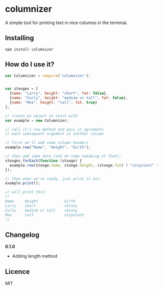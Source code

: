 # columnizer

A simple tool for printing text in nice columns in the terminal.


## Installing

```shell
npm install columnizer
```

## How do I use it?
```js
var Columnizer = require('columnizer');


var stooges = [
  {name: "Larry", height: "short", fat: false},
  {name: "Curly", height: "medium or tall", fat: false},
  {name: "Moe", height: "tall", fat: true}
];

// create an object to start with
var example = new Columnizer;

// call it's row method and pass in agruments
// each subsequent argument is another column

// first we'll add some column headers
example.row("Name", "Height", "Girth");

// then add some data (and do some tweaking of that);
stooges.forEach(function (stooge) {
  example.row(stooge.name, stooge.height, (stooge.fat) ? "corpulent" : "skinny");
});

// then when we're ready, just print it out:
example.print();

// will print this:
/*
Name     Height            Girth        
Larry    short             skinny       
Curly    medium or tall    skinny       
Moe      tall              corpulent    
*/

```

## Changelog

**0.1.0**

  - Adding length method

## Licence

MIT
